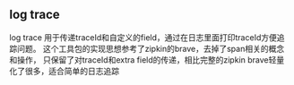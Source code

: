 ## log trace
log trace 用于传递traceId和自定义的field，通过在日志里面打印traceId方便追踪问题。
这个工具包的实现思想参考了zipkin的brave，去掉了span相关的概念和操作，
只保留了对traceId和extra field的传递，相比完整的zipkin brave轻量化了很多，适合简单的日志追踪
